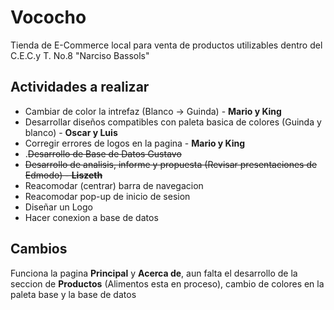 # Vococho
Tienda de E-Commerce local para venta de productos utilizables dentro del C.E.C.y T. No.8 "Narciso Bassols"
## Actividades a realizar
* Cambiar de color la intrefaz (Blanco -> Guinda) - **Mario y King** 
* Desarrollar diseños compatibles con paleta basica de colores (Guinda y blanco) - **Oscar y Luis**
* Corregir errores de logos en la pagina - **Mario y King**
* .~~Desarrollo de Base de Datos Gustavo~~
* ~~Desarrollo de analisis, informe y propuesta (Revisar presentaciones de Edmodo) - **Liszeth**~~
* Reacomodar (centrar) barra de navegacion
* Reacomodar pop-up de inicio de sesion
* Diseñar un Logo
* Hacer conexion a base de datos


## Cambios

Funciona la pagina **Principal** y **Acerca de**, aun falta el desarrollo de la seccion de **Productos** (Alimentos esta en proceso), cambio de colores en la paleta base y la base de datos
